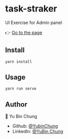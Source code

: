 # task-straker
UI Exercise for Admin panel

👉 [Go to the page](https://yubinchung.github.io/task-straker/)

## Install

```sh
yarn install
```

## Usage

```sh
yarn run serve
```

## Author
👤 Yu Bin Chung
* Github: [@YubinChung](https://github.com/YubinChung)
* LinkedIn: [@YuBin Chung](https://www.linkedin.com/in/yubinchung/)
